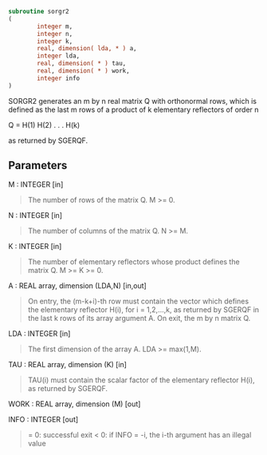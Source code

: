 ```fortran
subroutine sorgr2
(
        integer m,
        integer n,
        integer k,
        real, dimension( lda, * ) a,
        integer lda,
        real, dimension( * ) tau,
        real, dimension( * ) work,
        integer info
)
```

SORGR2 generates an m by n real matrix Q with orthonormal rows,
which is defined as the last m rows of a product of k elementary
reflectors of order n

Q  =  H(1) H(2) . . . H(k)

as returned by SGERQF.

## Parameters
M : INTEGER [in]
> The number of rows of the matrix Q. M >= 0.

N : INTEGER [in]
> The number of columns of the matrix Q. N >= M.

K : INTEGER [in]
> The number of elementary reflectors whose product defines the
> matrix Q. M >= K >= 0.

A : REAL array, dimension (LDA,N) [in,out]
> On entry, the (m-k+i)-th row must contain the vector which
> defines the elementary reflector H(i), for i = 1,2,...,k, as
> returned by SGERQF in the last k rows of its array argument
> A.
> On exit, the m by n matrix Q.

LDA : INTEGER [in]
> The first dimension of the array A. LDA >= max(1,M).

TAU : REAL array, dimension (K) [in]
> TAU(i) must contain the scalar factor of the elementary
> reflector H(i), as returned by SGERQF.

WORK : REAL array, dimension (M) [out]

INFO : INTEGER [out]
> = 0: successful exit
> < 0: if INFO = -i, the i-th argument has an illegal value
